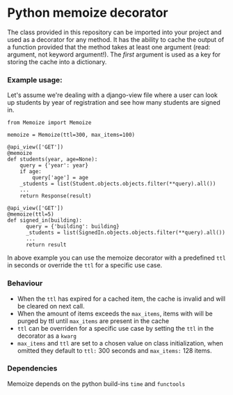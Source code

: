 # Python memoize decorator

The class provided in this repository can be imported into your project and used as a decorator 
for any method. It has the ability to cache the output of a function provided that the
method takes at least one argument (read: argument, not keyword argument!). The _first_
argument is used as a key for storing the cache into a dictionary. 

### Example usage:

Let's assume we're dealing with a django-view file where a user can look up students
by year of registration and see how many students are signed in.

    from Memoize import Memoize

    memoize = Memoize(ttl=300, max_items=100)

    @api_view(['GET'])
    @memoize
    def students(year, age=None):
        query = {'year': year}
        if age:
            query['age'] = age
        _students = list(Student.objects.objects.filter(**query).all())
        ...
        return Response(result)

    @api_view(['GET'])
    @memoize(ttl=5)
    def signed_in(building):
          query = {'building': building}
          _students = list(SignedIn.objects.objects.filter(**query).all())
          ...
          return result

In above example you can use the memoize decorator with a predefined `ttl` in seconds or override
the `ttl` for a specific use case.

### Behaviour

- When the `ttl` has expired for a cached item, the cache is invalid and will be cleared on next call.
- When the amount of items exceeds the `max_items`, items with will be purged by ttl until `max_items` are
  present in the cache
- `ttl` can be overriden for a specific use case by setting the `ttl` in the decorator as a `kwarg`
- `max_items` and `ttl` are set to a chosen value on class initialization, when omitted they default to
  `ttl:` 300 seconds and `max_items:` 128 items. 

### Dependencies

Memoize depends on the python build-ins `time` and `functools`

